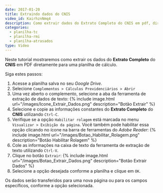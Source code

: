 ```yaml
---
date: 2017-01-20
title: Extraindo dados do CNIS
video_id: KairhznNmq4
description: Como extrair dados do Extrato Completo do CNIS em pdf, diretamente para a planilha de cálculo
categories:
  - planilha-tc
  - planilha-rmi
  - planilha-atrasados
type: Video
---
```

Neste tutorial mostraremos como extrair os dados do **Extrato Completo** do **CNIS** em PDF diretamente para uma planilha de cálculo.

Siga estes passos:

1. Acesse a planilha salva no seu *Google Drive*.
1. Selecione `Complementos > Cálculos Previdenciários > Abrir`
1. Uma vez aberto o complemento, selecione a aba da ferramenta de extração de dados de texto:
{% include image.html url="/images/Icone_Extrair_Dados.png" description="Botão Extrair" %}
1. Selecione e copie as informações constantes do **Extrato Completo** do **CNIS** utilizando `Ctrl-C`.
1. Verifique se a opção `Habilitar rolagem` está marcada no menu `Visualizar > Exibição da página`. Você também pode habilitar essa opção clicando no ícone na barra de ferramentas do *Adobe Reader*:
{% include image.html url="/images/Botao_Habilitar_Rolagem.png" description="Botão Habilitar Rolagem" %}
1. Cole as informações na caixa de texto da ferramenta de extração de texto utilizando `Ctrl-V`.
1. Clique no botão `Extrair`:
{% include image.html url="/images/Botao_Extrair_Dados.png" description="Botão Extrair Dados" %}
1. Selecione a opção desejada conforme a planilha e clique em `OK`.

Os dados serão transferidos para uma nova página ou para os campos específicos, conforme a opção selecionada.
